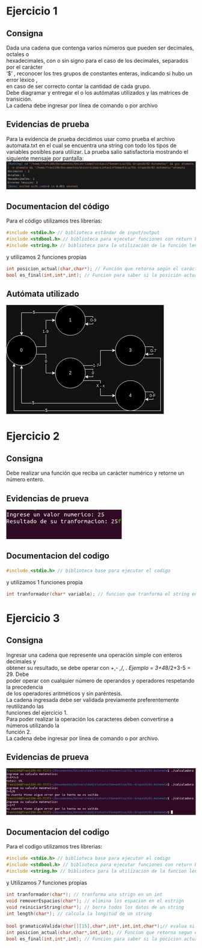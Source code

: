 # Ejercicio 1
## Consigna
Dada una cadena que contenga varios números que pueden ser decimales, octales o <br>
hexadecimales, con o sin signo para el caso de los decimales, separados por el carácter <br>
‘$’ , reconocer los tres grupos de constantes enteras, indicando si hubo un error léxico , <br>
en caso de ser correcto contar la cantidad de cada grupo. <br>
Debe diagramar y entregar el o los autómatas utilizados y las matrices de transición. <br>
La cadena debe ingresar por línea de comando o por archivo <br>

## Evidencias de prueba
Para la evidencia de prueba decidimos usar como prueba el archivo automata.txt en el cual se encuentra una string con todo los tipos de variables posibles para utilizar.
La prueba salio satisfactoria mostrando el siguiente mensaje por pantalla:
<img src="./Capturas EV/ev punto 1.png"/>

## Documentacion del código
Para el código utilizamos tres librerías:
```c
#include <stdio.h> // biblioteca estándar de input/output
#include <stdbool.h> // biblioteca para ejecutar funciones con return bool
#include <string.h> // biblioteca para la utilización de la función length
```
y utilizamos 2 funciones propias
```c
int posicion_actual(char,char*); // Función que retorna según el carácter y el autómata la posición actual
bool es_final(int,int*,int); // Funcion para saber si la posición actual es o no final
```

## Autómata utilizado
<img src="./Capturas EV/AutomataUtiliizadoPunto1.drawio.png"/>

# Ejercicio 2
## Consigna
Debe realizar una función que reciba un carácter numérico y retorne un número entero.

## Evidencias de prueva
<img src="./Capturas EV/Ev punto 2.png"/>

## Documentacion del codigo
```c
#include <stdio.h> // biblioteca base para ejecutar el codigo
```
y utilizamos 1 funciones propia

```c
int tranformador(char* variable); // funcion que tranforma el string en un entero
```

# Ejercicio 3
## Consigna

Ingresar una cadena que represente una operación simple con enteros decimales y <br>
obtener su resultado, se debe operar con +,- ,/, *. Ejemplo = 3+4*8/2+3-5 = 29. Debe <br>
poder operar con cualquier número de operandos y operadores respetando la precedencia <br>
de los operadores aritméticos y sin paréntesis. <br>
La cadena ingresada debe ser validada previamente preferentemente reutilizando las <br>
funciones del ejercicio 1. <br>
Para poder realizar la operación los caracteres deben convertirse a números utilizando la <br>
función 2. <br>
La cadena debe ingresar por línea de comando o por archivo. <br>

## Evidencias de prueva
<img src="./Capturas EV/Evidencia de prueba punto 3.png" />

## Documentacion del codigo

Para el codigo utilizamos tres librerias: 
```c
#include <stdio.h> // biblioteca base para ejecutar el codigo
#include <stdbool.h> // biblioteca para ejecutar funciones con return bool
#include <string.h> // biblioteca para la utilizacion de la funcion length
```
y Utilizamos 7 funciones propias

```c
int tranformador(char*); // tranforma una strign en un int
void removerEspacios(char*); // elimina los espacion en el estrign
void reiniciarString(char*); // borra todos los datos de un string
int length(char*); // calcula la longitud de un string

bool gramaticaValida(char[][15],char*,int*,int,int,char*);// evalua si una gramatica pertenece a un automata
int posicion_actual(char,char*,int,int); // Funcion que retorna segun el caracter y el automata la pocicion actual
bool es_final(int,int*,int); // Funcion para saber si la pocicion actual es o no final 
```
